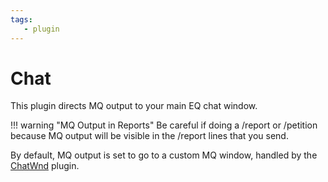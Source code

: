 ```yaml
---
tags:
   - plugin
---
```

# Chat

This plugin directs MQ output to your main EQ chat window. 

!!! warning "MQ Output in Reports"
    Be careful if doing a /report or /petition because MQ output will be visible in the /report lines that you send. 

By default, MQ output is set to go to a custom MQ window, handled by the [ChatWnd](../chatwnd/README.md) plugin.

